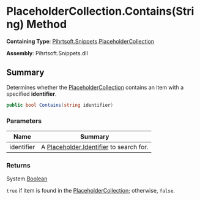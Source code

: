 # PlaceholderCollection\.Contains\(String\) Method

**Containing Type**: [Pihrtsoft.Snippets](../../README.md)\.[PlaceholderCollection](../README.md)

**Assembly**: Pihrtsoft\.Snippets\.dll

## Summary

Determines whether the [PlaceholderCollection](../README.md) contains an item with a specified **identifier**\.

```csharp
public bool Contains(string identifier)
```

### Parameters

| Name | Summary |
| ---- | ------- |
| identifier | A [Placeholder.Identifier](../../Placeholder/Identifier/README.md) to search for\. |

### Returns

System\.[Boolean](https://docs.microsoft.com/en-us/dotnet/api/system.boolean)

`true` if item is found in the [PlaceholderCollection](../README.md); otherwise, `false`\.